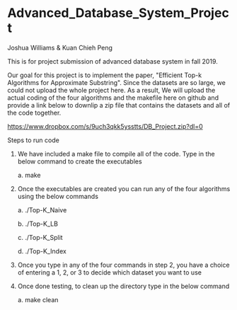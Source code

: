 # Advanced_Database_System_Project
Joshua Williams & Kuan Chieh Peng

This is for project submission of advanced database system in fall 2019.

Our goal for this project is to implement the paper, "Efficient Top-k Algorithms for Approximate Substring". Since the datasets are so large, we could not upload the whole project here. As a result, We will upload the actual coding of the four algorithms and the makefile here on github and provide a link below to downlip a zip file that contains the datasets and all of the code together.

https://www.dropbox.com/s/9uch3qkk5ysstts/DB_Project.zip?dl=0

 Steps to run code
 1. We have included a make file to compile all of the code. Type in the below command to create the executables
 
    a. make
    
 2. Once the executables are created you can run any of the four algorithms using the below commands
 
    a. ./Top-K_Naive
    
    b. ./Top-K_LB
    
    c. ./Top-K_Split
    
    d. ./Top-K_Index
    
 3. Once you type in any of the four commands in step 2, you have a choice of entering a 1, 2, or 3 to decide which dataset you want to use
 4. Once done testing, to clean up the directory type in the below command
 
    a. make clean
